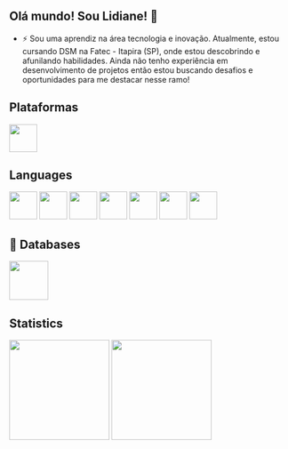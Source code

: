 ## Olá mundo! Sou Lidiane! 👋

- ⚡ Sou uma aprendiz na área tecnologia e inovação. Atualmente, estou cursando DSM na Fatec - Itapira (SP), onde estou descobrindo e afunilando habilidades. Ainda não tenho experiência em desenvolvimento de projetos então estou buscando desafios e oportunidades para me destacar nesse ramo!

## Plataformas
<div>
<img width=50 height=50 src="https://cdn.jsdelivr.net/gh/devicons/devicon@latest/icons/vscode/vscode-original-wordmark.svg" />
</div>

## Languages
<div>
<img width=50 height=50 src="https://cdn.jsdelivr.net/gh/devicons/devicon@latest/icons/python/python-original.svg" />
<img width=50 height=50 src="https://cdn.jsdelivr.net/gh/devicons/devicon@latest/icons/java/java-original.svg" />
<img width=50 height=50 src="https://cdn.jsdelivr.net/gh/devicons/devicon@latest/icons/javascript/javascript-original.svg" />
<img width=50 height=50 src="https://cdn.jsdelivr.net/gh/devicons/devicon@latest/icons/php/php-original.svg" />
<img width=50 height=50 src="https://cdn.jsdelivr.net/gh/devicons/devicon@latest/icons/html5/html5-original.svg" />
<img width=50 height=50 src="https://cdn.jsdelivr.net/gh/devicons/devicon@latest/icons/css3/css3-original.svg" />
<img width=50 height=50 src="https://cdn.jsdelivr.net/gh/devicons/devicon@latest/icons/c/c-original.svg" />
 </div>                                                       


## 💾 Databases
<div>
<img width=70 height=70 src="https://cdn.jsdelivr.net/gh/devicons/devicon@latest/icons/mysql/mysql-original-wordmark.svg" />
</div>

## Statistics
<div>
<img height=180em src="https://github-readme-stats.vercel.app/api?username=lims31&show_icons=true&theme=shadow_red&count_private=true&include_all_commits=true">
<img height=180em src="https://github-readme-stats.vercel.app/api/top-langs/?username=lims31&layout=pie&theme=shadow_red&langs_count=10&size_weight=180">
</div>




